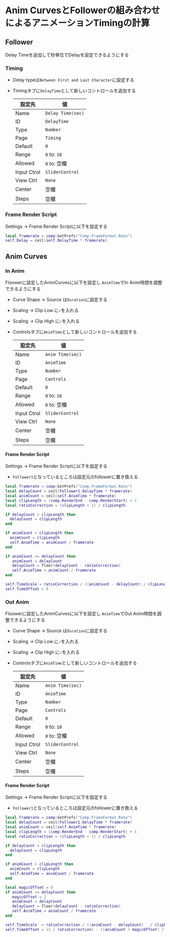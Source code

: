 # Anim CurvesとFollowerの組み合わせによるアニメーションTimingの計算

## Follower

Delay Timeを追加して秒単位でDelayを設定できるようにする

### Timing

* Delay typeは`Between First and Last Character`に設定する
* Timingタブに`DelayTime`として新しいコントロールを追加する

  | 設定先 | 値 |
  | ---- | ---- |
  | Name | `Delay Time(sec)` |
  | ID | `DelayTime` |
  | Type | `Number` |
  | Page | `Timing` |
  | Default | `0` |
  | Range | `0` to: `10` |
  | Allowed | `0` to: 空欄 |
  | Input Ctrol | `SliderControl` |
  | View Ctrl | `None` |
  | Center | 空欄 |
  | Steps | 空欄 |

### Frame Render Script

Settings -> Frame Render Scriptに以下を設定する

```lua
local framerate = comp:GetPrefs("Comp.FrameFormat.Rate")
self.Delay = ceil(self.DelayTime * framerate)
```

## Anim Curves

### In Anim

Floowerに設定したAnimCurvesに以下を設定し
`AnimTime`でIn Anim時間を調整できるようにする

* Curve Shape -> Source は`Duration`に設定する
* Scaling -> Clip Low に`✓`を入れる
* Scaling -> Clip High に`✓`を入れる
* Controlsタブに`AnimTime`として新しいコントロールを追加する

  | 設定先 | 値 |
  | ---- | ---- |
  | Name | `Anim Time(sec)` |
  | ID | `AnimTime` |
  | Type | `Number` |
  | Page | `Controls` |
  | Default | `0` |
  | Range | `0` to: `10` |
  | Allowed | `0` to: 空欄 |
  | Input Ctrol | `SliderControl` |
  | View Ctrl | `None` |
  | Center | 空欄 |
  | Steps | 空欄 |

#### Frame Render Script

Settings -> Frame Render Scriptに以下を設定する

* `Follower1`となっているところは設定元のfollowerに置き換える

```lua
local framerate = comp:GetPrefs("Comp.FrameFormat.Rate")
local delayCount = ceil(Follower1.DelayTime * framerate)
local animCount = ceil(self.AnimTime * framerate)
local clipLength = (comp.RenderEnd - comp.RenderStart) + 1
local ratioCorrection = (clipLength + 1) / clipLength 

if delayCount > clipLength then
  delayCount = clipLength
end

if animCount > clipLength then
  animCount = clipLength
  self.AnimTime = animCount / framerate 
end

if animCount <= delayCount then
   animCount = delayCount
   delayCount = floor(delayCount - ratioCorrection)
   self.AnimTime = animCount / framerate
end

self.TimeScale = ratioCorrection / ((animCount - delayCount) / clipLength)
self.TimeOffset = 0
```

### Out Anim

Floowerに設定したAnimCurvesに以下を設定し
`AnimTime`でOut Anim時間を調整できるようにする

* Curve Shape -> Source は`Duration`に設定する
* Scaling -> Clip Low に`✓`を入れる
* Scaling -> Clip High に`✓`を入れる
* Controlsタブに`AnimTime`として新しいコントロールを追加する

  | 設定先 | 値 |
  | ---- | ---- |
  | Name | `Anim Time(sec)` |
  | ID | `AnimTime` |
  | Type | `Number` |
  | Page | `Controls` |
  | Default | `0` |
  | Range | `0` to: `10` |
  | Allowed | `0` to: 空欄 |
  | Input Ctrol | `SliderControl` |
  | View Ctrl | `None` |
  | Center | 空欄 |
  | Steps | 空欄 |


#### Frame Render Script

Settings -> Frame Render Scriptに以下を設定する

* `Follower1`となっているところは設定元のfollowerに置き換える

```lua
local framerate = comp:GetPrefs("Comp.FrameFormat.Rate")
local delayCount = ceil(Follower1.DelayTime * framerate)
local animCount = ceil(self.AnimTime * framerate)
local clipLength = (comp.RenderEnd - comp.RenderStart) + 1
local ratioCorrection = (clipLength + 1) / clipLength 

if delayCount > clipLength then
  delayCount = clipLength 
end

if animCount > clipLength then
  animCount = clipLength 
  self.AnimTime = animCount / framerate 
end

local magicOffset = 0
if animCount <= delayCount then
   magicOffset = 2
   animCount = delayCount
   delayCount = floor(delayCount - ratioCorrection)
   self.AnimTime = animCount / framerate
end

self.TimeScale  = ratioCorrection / ((animCount - delayCount)   / clipLength)
self.TimeOffset = (1 / ratioCorrection) - ((animCount + magicOffset) / clipLength)
```